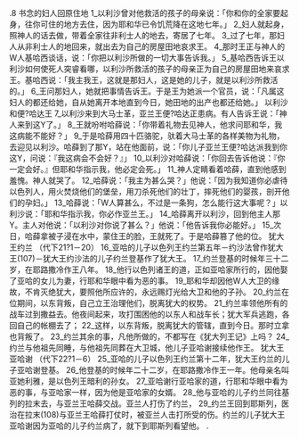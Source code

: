 .8 
书念的妇人回原住地 
1_以利沙曾对他救活的孩子的母亲说：「你和你的全家要起身，往你可住的地方去住，因为耶和华已令饥荒降在这地七年。」 2_妇人就起身，照神人的话去做，带着全家往非利士人的地去，寄居了七年。 3_过了七年，那妇人从非利士人的地回来，就出去为自己的房屋田地哀求王。 4_那时王正与神人的W人基哈西谈话，说：「你把以利沙所做的一切大事告诉我。」 5_基哈西告诉王以利沙如何使死人突睿看哪，以利沙所救活的孩子的母亲正为自己的房屋田地来哀求王。基哈西说：「我主我王，这就是那妇人，这是她的儿子，就是以利沙所救活的。」 6_王问那妇人，她就把事情告诉王。于是王为她派一个官员，说：「凡属这妇人的都还给她，自从她离开本地直到今日，她田地的出产也都还给她。」 
以利沙和便?哈达王 
7_以利沙来到大马士革，亚兰王便?哈达正患病。有人告诉王说：「神人来到这Y了。」 8_王就吩咐哈薛说：「你带着礼物去见神人，他求问耶和华，我这病能不能好？」 9_于是哈薛用四十匹骆驼，驮着大马士革的各样美物为礼物，去迎见以利沙。哈薛到了那Y，站在他面前，说：「你儿子亚兰王便?哈达派我到你这Y，问说：『我这病会不会好？』」 10_以利沙对哈薛说：「你回去告诉他说：『你一定会好。』但耶和华指示我，他必定会死。」 11_神人定睛看着哈薛，直到他感到羞愧。神人就哭了。 12_哈薛说：「我主为甚么哭？」他说：「因为我知道你必虐待以色列人，用火焚烧他们的堡垒，用刀杀死他们的壮丁，摔死他们的婴孩，剖开他们的孕妇。」 13_哈薛说：「W人算甚么，不过是一条狗，怎么能行这大事呢？」以利沙说：「耶和华指示我，你必作亚兰王。」 14_哈薛离开以利沙，回到他主人那Y。主人对他说：「以利沙对你说了甚么？」他说：「他告诉我你必能好。」 15_次日，哈薛拿被子浸在水中，蒙住王的脸，王就死了。于是哈薛篡了他的位。 
犹大王约兰 
（代下21?1－20） 
16_亚哈的儿子以色列王约兰第五年－约沙法曾作犹大王(107)－犹大王约沙法的儿子约兰登基作了犹大王。 17_约兰登基的时候年三十二岁，在耶路撒冷作王八年。 18_他行以色列诸王的道，正如亚哈家所行的，因他娶了亚哈的女儿为妻，行耶和华眼中看为恶的事。 19_耶和华却因他W人大卫的缘故，不肯灭绝犹大，要照他所应许的，永远赐灯光给大卫和他的子孙。 
20_约兰在位期间，以东背叛，自己立王治理他们，脱离犹大的权势。 21_约兰率领他所有的战车过到撒益去。他夜间起来，攻打围困他的以东人和战车长；犹大军兵逃跑，各回自己的帐棚去了； 22_这样，以东背叛，脱离犹大的管辖，直到今日。那时立拿也背叛了。 
23_约兰其余的事，凡他所做的，不都写在《犹大列王记》上吗？ 24_约兰与他祖先同睡，与他祖先同葬在大卫城，他儿子亚哈谢接续他作王。 
犹大王亚哈谢 
（代下22?1－6） 
25_亚哈的儿子以色列王约兰第十二年，犹大王约兰的儿子亚哈谢登基。 26_他登基的时候年二十二岁，在耶路撒冷作王一年。他母亲名叫亚她利雅，是以色列王暗利的孙女。 27_亚哈谢行亚哈家的道，行耶和华眼中看为恶的事，与亚哈家一样，因为他是亚哈家的女婿。 
28_他与亚哈的儿子约兰同往基列的拉末去，与亚兰王哈薛交战。亚兰人打伤了约兰， 29_约兰王回到耶斯列，医治在拉末(108)与亚兰王哈薛打仗时，被亚兰人击打所受的伤。约兰的儿子犹大王亚哈谢因为亚哈的儿子约兰病了，就下到耶斯列看望他。 
.